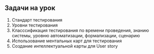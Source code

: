 ## Задачи на урок


1. Стандарт тестирования
2. Уровни тестирования
3. Класссификация тестирования по времени проведения, знанию системы, уровню автоматизации, формализации, сценарию
4. Использование ментальных карт для тестирования
5. Создание интеллектуальной карты для User story


